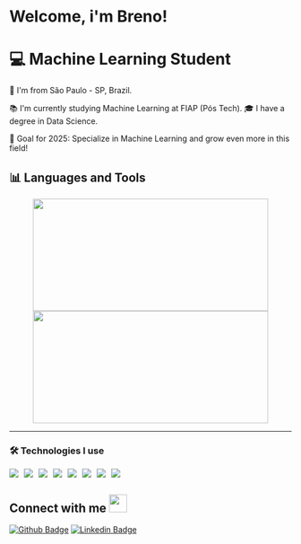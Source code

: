 # Welcome, i'm Breno!

# :computer: Machine Learning Student

:house_with_garden: I'm from São Paulo - SP, Brazil.  

:books: I'm currently studying Machine Learning at FIAP (Pós Tech).
🎓 I have a degree in Data Science.

:dart: Goal for 2025: Specialize in Machine Learning and grow even more in this field!

## 📊 Languages and Tools

<div align="center">
  <img src="https://github-readme-stats.vercel.app/api?username=BRENOAZVD&theme=github_dark&show_icons=true" width="420" height="200" />
  <img src="https://github-readme-stats.vercel.app/api/top-langs/?username=BRENOAZVD&layout=donut&theme=github_dark" width="420" height="200" />
</div>

---

### 🛠️ Technologies I use

<div style="display: flex; flex-wrap: wrap; gap: 10px;">
  
  <img src="https://img.shields.io/badge/Python-3776AB?style=for-the-badge&logo=python&logoColor=white"/>
  <img src="https://img.shields.io/badge/Jupyter-F37626?style=for-the-badge&logo=jupyter&logoColor=white"/>
  <img src="https://img.shields.io/badge/Scikit--Learn-F7931E?style=for-the-badge&logo=scikit-learn&logoColor=white"/>
  <img src="https://img.shields.io/badge/Pandas-150458?style=for-the-badge&logo=pandas&logoColor=white"/>
  <img src="https://img.shields.io/badge/Numpy-013243?style=for-the-badge&logo=numpy&logoColor=white"/>
  <img src="https://img.shields.io/badge/MySQL-00758F?style=for-the-badge&logo=mysql&logoColor=white"/>
  <img src="https://img.shields.io/badge/Git-F05032?style=for-the-badge&logo=git&logoColor=white"/>
  <img src="https://img.shields.io/badge/VS_Code-007ACC?style=for-the-badge&logo=visual-studio-code&logoColor=white"/>
  
</div>

 ## Connect with me <img src="https://github.com/TheDudeThatCode/TheDudeThatCode/blob/master/Assets/Handshake.gif" height="32px">

[![Github Badge](https://img.shields.io/badge/-Github-000?style=flat-square&logo=Github&logoColor=white&link=https://github.com/brenoazvd)](https://github.com/brenoazvd)  [![Linkedin Badge](https://img.shields.io/badge/-LinkedIn-blue?style=flat-square&logo=Linkedin&logoColor=white&link=https://www.linkedin.com/in/breno-rodrigues-azevedo-9109b8232/)](https://www.linkedin.com/in/breno-rodrigues-azevedo-9109b8232/)         
